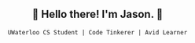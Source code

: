 <h2 align="center"> 🐤   Hello there! I'm Jason.  🐤 </h2>
 
<div align="center">
 
 `UWaterloo CS Student | Code Tinkerer | Avid Learner`



